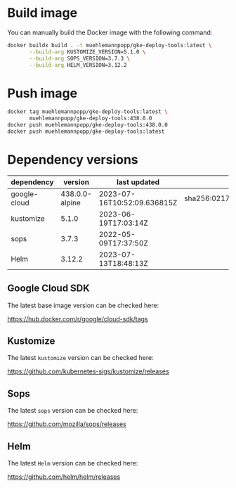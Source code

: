 # Build image

You can manually build the Docker image with the following command:

```bash
docker buildx build . -t muehlemannpopp/gke-deploy-tools:latest \
       --build-arg KUSTOMIZE_VERSION=5.1.0 \
       --build-arg SOPS_VERSION=3.7.3 \
       --build-arg HELM_VERSION=3.12.2
```

# Push image

```bash
docker tag muehlemannpopp/gke-deploy-tools:latest \
       muehlemannpopp/gke-deploy-tools:438.0.0
docker push muehlemannpopp/gke-deploy-tools:438.0.0
docker push muehlemannpopp/gke-deploy-tools:latest
```


# Dependency versions

| dependency   | version        | last updated               | digest                                                                  |
|------------ |-------------- |-------------------------- |----------------------------------------------------------------------- |
| google-cloud | 438.0.0-alpine | 2023-07-16T10:52:09.636815Z | sha256:021797909425dc60e27645f249bf261ab258d0d30d7ab4a2e91089e24d494c1a |
| kustomize    | 5.1.0 | 2023-06-19T17:03:14Z |                                                                         |
| sops         | 3.7.3          | 2022-05-09T17:37:50Z       |                                                                         |
| Helm         | 3.12.2         | 2023-07-13T18:48:13Z       |                                                                         |


## Google Cloud SDK

The latest base image version can be checked here:

<https://hub.docker.com/r/google/cloud-sdk/tags>


## Kustomize

The latest `kustomize` version can be checked here:

<https://github.com/kubernetes-sigs/kustomize/releases>


## Sops

The latest `sops` version can be checked here:

<https://github.com/mozilla/sops/releases>


## Helm

The latest `Helm` version can be checked here:

<https://github.com/helm/helm/releases>
